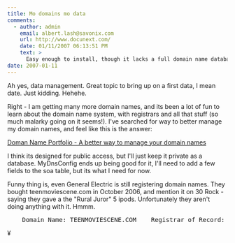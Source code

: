 ```yaml
---
title: Mo domains mo data
comments:
  - author: admin
    email: albert.lash@savonix.com
    url: http://www.docunext.com/
    date: 01/11/2007 06:13:51 PM
    text: >
      Easy enough to install, though it lacks a full domain name database model. I need something more thorough, including registrant, the ability to enumerate domain registrars, and things of that nature.
date: 2007-01-11
---
```

Ah yes, data management. Great topic to bring up on a first data, I mean date. Just kidding. Hehehe.

Right - I am getting many more domain names, and its been a lot of fun to learn about the domain name system, with registrars and all that stuff (so much malarky going on it seems!). I've searched for way to better manage my domain names, and feel like this is the answer:

<a href="http://www.secondversion.com/domain-port/">Doman Name Portfolio - A better way to manage your domain names</a>

I think its designed for public access, but I'll just keep it private as a database. MyDnsConfig ends up being good for it, I'll need to add a few fields to the soa table, but its what I need for now.

Funny thing is, even General Electric is still registering domain names. They bought teenmoviescene.com in October 2006, and mention it on 30 Rock - saying they gave a the "Rural Juror" 5 ipods. Unfortunately they aren't doing anything with it. Hmmm.

<pre>    Domain Name: TEENMOVIESCENE.COM    Registrar of Record: Corporate Domains, Inc.    Administrative Contact:        General Electric Company        Internet Registrations        3135 Easton Turnpike        Fairfield, CT 06828-0001</pre>

¥

